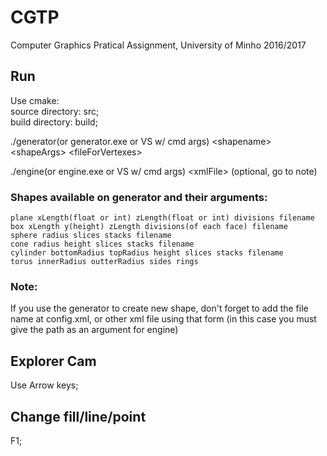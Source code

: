 # CGTP
Computer Graphics Pratical Assignment, University of Minho 2016/2017

## Run
Use cmake:  
source directory: src;  
build directory: build;  

./generator(or generator.exe or VS w/ cmd args) \<shapename\> \<shapeArgs\> \<fileForVertexes\>  

./engine(or engine.exe or VS w/ cmd args) \<xmlFile\> (optional, go to note)

### Shapes available on generator and their arguments:  

	plane xLength(float or int) zLength(float or int) divisions filename
    box xLength y(height) zLength divisions(of each face) filename
    sphere radius slices stacks filename
    cone radius height slices stacks filename
    cylinder bottomRadius topRadius height slices stacks filename
    torus innerRadius outterRadius sides rings

### Note:  
If you use the generator to create new shape,
don't forget to add the file name at config.xml,
    or other xml file using that form (in this case you must
    give the path as an argument for engine)

## Explorer Cam 
Use Arrow keys;

## Change fill/line/point
F1;

